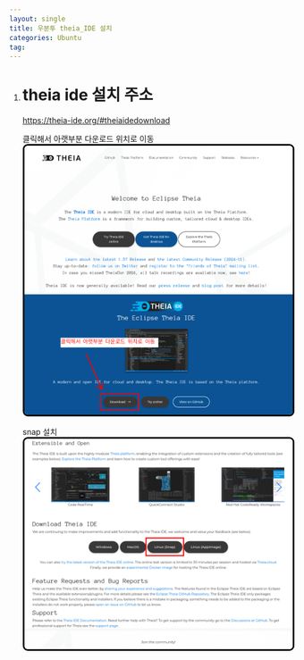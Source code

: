 ```yaml
---
layout: single
title: 우분투 theia_IDE 설치
categories: Ubuntu
tag: 
---
```


1. # theia ide 설치 주소
   <a href="https://theia-ide.org/#theiaidedownload">https://theia-ide.org/#theiaidedownload</a> 

   클릭해서 아랫부분 다운로드 위치로 이동   
   <img src="../../imgs/ubuntu/theia_1.png" style="border:3px solid black;border-radius:9px;width:800px">   

   snap 설치
   <img src="../../imgs/ubuntu/theia_2.png" style="border:3px solid black;border-radius:9px;width:800px">   